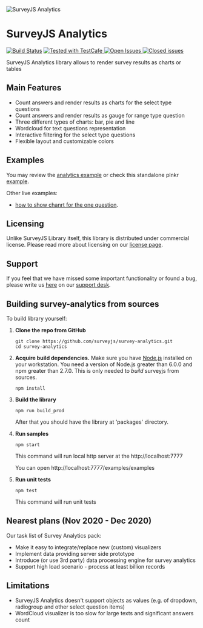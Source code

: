 ![SurveyJS Analytics](https://surveyjstest.azurewebsites.net/Content/Images/design/analytics/Monitor.png)

# SurveyJS Analytics


[![Build Status](https://dev.azure.com/SurveyJS/SurveyJS%20Integration%20Tests/_apis/build/status/SurveyJS%20Library?branchName=master)](https://dev.azure.com/SurveyJS/SurveyJS%20Integration%20Tests/_build/latest?definitionId=7&branchName=master)
<a href="https://github.com/DevExpress/testcafe">
<img alt="Tested with TestCafe" src="https://img.shields.io/badge/tested%20with-TestCafe-2fa4cf.svg">
</a>
<a href="https://github.com/surveyjs/survey-analytics/issues">
<img alt="Open Issues" title="Open Issues" src="https://img.shields.io/github/issues/surveyjs/survey-analytics.svg">
</a>
<a href="https://github.com/surveyjs/survey-analytics/issues?utf8=%E2%9C%93&q=is%3Aissue+is%3Aclosed+">
<img alt="Closed issues" title="Closed issues" src="https://img.shields.io/github/issues-closed/surveyjs/survey-analytics.svg">
</a>

SurveyJS Analytics library allows to render survey results as charts or tables

## Main Features

- Count answers and render results as charts for the select type questions
- Count answers and render results as gauge for range type question
- Three different types of charts: bar, pie and line
- Wordcloud for text questions representation
- Interactive filtering for the select type questions
- Flexible layout and customizable colors

## Examples

You may review the [analytics example](https://surveyjstest.azurewebsites.net/Examples/Library/?id=analytics-nps) or check this standalone plnkr [example](https://plnkr.co/edit/bCk64wdvOLShXkPyvGfk?p=preview).

Other live examples:

- [how to show chanrt for the one question](https://next.plnkr.co/edit/3yIIFnbcn8RMJQHY?preview).

## Licensing

Unlike SurveyJS Library itself, this library is distributed under commercial license. Please read more about licensing on our [license page](https://surveyjstest.azurewebsites.net/Licenses#Analytics).

## Support

If you feel that we have missed some important functionality or found a bug, please write us [here](https://github.com/surveyjs/survey-analytics/issues) on our [support desk](https://surveyjs.answerdesk.io/).

## Building survey-analytics from sources

To build library yourself:

1.  **Clone the repo from GitHub**

    ```
    git clone https://github.com/surveyjs/survey-analytics.git
    cd survey-analytics
    ```

2.  **Acquire build dependencies.** Make sure you have [Node.js](http://nodejs.org/) installed on your workstation. You need a version of Node.js greater than 6.0.0 and npm greater than 2.7.0. This is only needed to _build_ surveyjs from sources.

    ```
    npm install
    ```

3.  **Build the library**

    ```
    npm run build_prod
    ```

    After that you should have the library at 'packages' directory.

4.  **Run samples**

    ```
    npm start
    ```

    This command will run local http server at the http://localhost:7777

    You can open http://localhost:7777/examples/examples

5.  **Run unit tests**
    ```
    npm test
    ```
    This command will run unit tests

## Nearest plans (Nov 2020 - Dec 2020)

Our task list of Survey Analytics pack:

- Make it easy to integrate/replace new (custom) visualizers
- Implement data providing server side prototype
- Introduce (or use 3rd party) data processing engine for survey analytics
- Support high load scenario - process at least billion records

## Limitations

- SurveyJS Analytics doesn't support objects as values (e.g. of dropdown, radiogroup and other select question items)
- WordCloud visualizer is too slow for large texts and significant answers count
